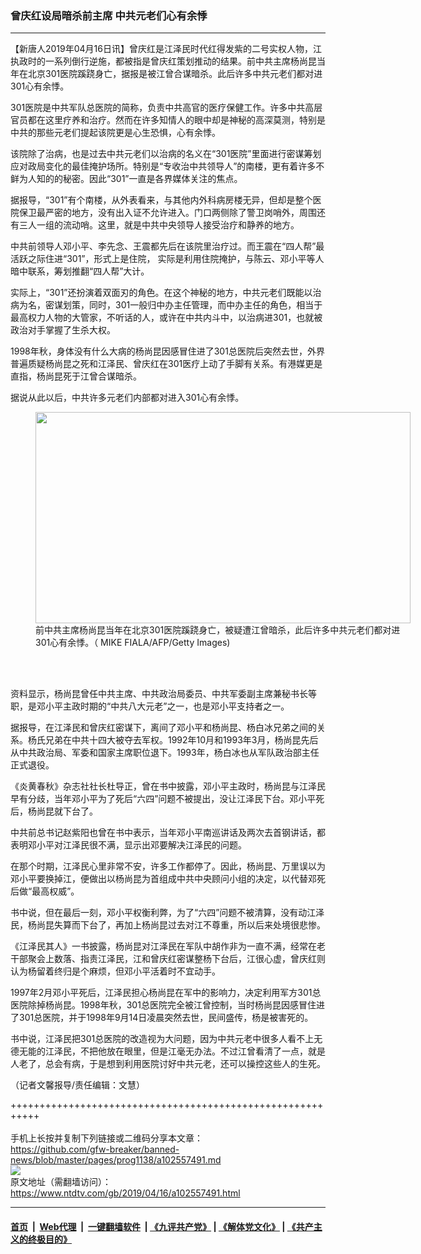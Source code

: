 ### 曾庆红设局暗杀前主席 中共元老们心有余悸
------------------------

<div class="post_content" itemprop="articleBody">
 <p>
  【新唐人2019年04月16日讯】曾庆红是江泽民时代红得发紫的二号实权人物，江执政时的一系列倒行逆施，都被指是曾庆红策划推动的结果。前中共主席杨尚昆当年在北京301医院蹊跷身亡，据报是被江曾合谋暗杀。此后许多中共元老们都对进301心有余悸。
 </p>
 <p>
  301医院是中共军队总医院的简称，负责中共高官的医疗保健工作。许多中共高层官员都在这里疗养和治疗。然而在许多知情人的眼中却是神秘的高深莫测，特别是中共的那些元老们提起该院更是心生恐惧，心有余悸。
 </p>
 <p>
  该院除了治病，也是过去中共元老们以治病的名义在“301医院”里面进行密谋筹划应对政局变化的最佳掩护场所。特别是“专收治中共领导人”的南楼，更有着许多不鲜为人知的的秘密。因此“301”一直是各界媒体关注的焦点。
 </p>
 <p>
  据报导，“301”有个南楼，从外表看来，与其他内外科病房楼无异，但却是整个医院保卫最严密的地方，没有出入证不允许进入。门口两侧除了警卫岗哨外，周围还有三人一组的流动哨。这里，就是中共中央领导人接受治疗和静养的地方。
 </p>
 <p>
  中共前领导人邓小平、李先念、王震都先后在该院里治疗过。而王震在“四人帮”最活跃之际住进“301”，形式上是住院， 实际是利用住院掩护，与陈云、邓小平等人暗中联系，筹划推翻“四人帮”大计。
 </p>
 <p>
  实际上，“301”还扮演着双面刃的角色。在这个神秘的地方，中共元老们既能以治病为名，密谋划策，同时，301一般归中办主任管理，而中办主任的角色，相当于最高权力人物的大管家，不听话的人，或许在中共内斗中，以治病进301，也就被政治对手掌握了生杀大权。
 </p>
 <p>
  1998年秋，身体没有什么大病的杨尚昆因感冒住进了301总医院后突然去世，外界普遍质疑杨尚昆之死和江泽民、曾庆红在301医疗上动了手脚有关系。有港媒更是直指，杨尚昆死于江曾合谋暗杀。
 </p>
 <p>
  据说从此以后，中共许多元老们内部都对进入301心有余悸。
 </p>
 <figure class="wp-caption alignnone" id="attachment_102557500" style="width: 600px">
  <a href="https://www.ntdtv.com/assets/uploads/2019/04/GettyImages-52010548.jpg">
   <img alt="" class="size-medium wp-image-102557500" height="338" src="https://www.ntdtv.com/assets/uploads/2019/04/GettyImages-52010548-600x338.jpg" width="600"/>
  </a>
  <br/><figcaption class="wp-caption-text">
   前中共主席杨尚昆当年在北京301医院蹊跷身亡，被疑遭江曾暗杀，此后许多中共元老们都对进301心有余悸。（ MIKE FIALA/AFP/Getty Images)
  </figcaption><br/>
 </figure><br/>
 <p>
  资料显示，杨尚昆曾任中共主席、中共政治局委员、中共军委副主席兼秘书长等职，是邓小平主政时期的“中共八大元老”之一，也是邓小平支持者之一。
 </p>
 <p>
  据报导，在江泽民和曾庆红密谋下，离间了邓小平和杨尚昆、杨白冰兄弟之间的关系。杨氏兄弟在中共十四大被夺去军权。1992年10月和1993年3月，杨尚昆先后从中共政治局、军委和国家主席职位退下。1993年，杨白冰也从军队政治部主任正式退役。
 </p>
 <p>
  《炎黄春秋》杂志社社长杜导正，曾在书中披露，邓小平主政时，杨尚昆与江泽民早有分歧，当年邓小平为了死后“六四”问题不被提出，没让江泽民下台。邓小平死后，杨尚昆就下台了。
 </p>
 <p>
  中共前总书记赵紫阳也曾在书中表示，当年邓小平南巡讲话及两次去首钢讲话，都表明邓小平对江泽民很不满，显示出邓要解决江泽民的问题。
 </p>
 <p>
  在那个时期，江泽民心里非常不安，许多工作都停了。因此，杨尚昆、万里误以为邓小平要换掉江，便做出以杨尚昆为首组成中共中央顾问小组的决定，以代替邓死后做“最高权威”。
 </p>
 <p>
  书中说，但在最后一刻，邓小平权衡利弊，为了“六四”问题不被清算，没有动江泽民，杨尚昆失算而下台了，再加上杨尚昆过去对江不尊重，所以后来处境很悲惨。
 </p>
 <p>
  《江泽民其人》一书披露，杨尚昆对江泽民在军队中胡作非为一直不满，经常在老干部聚会上数落、指责江泽民，江和曾庆红密谋整杨下台后，江很心虚，曾庆红则认为杨留着终归是个麻烦，但邓小平活着时不宜动手。
 </p>
 <p>
  1997年2月邓小平死后，江泽民担心杨尚昆在军中的影响力，决定利用军方301总医院除掉杨尚昆。1998年秋，301总医院完全被江曾控制，当时杨尚昆因感冒住进了301总医院，并于1998年9月14日凌晨突然去世，民间盛传，杨是被害死的。
 </p>
 <p>
  书中说，江泽民把301总医院的改造视为大问题，因为中共元老中很多人看不上无德无能的江泽民，不把他放在眼里，但是江毫无办法。不过江曾看清了一点，就是人老了，总会有病，于是想到利用医院讨好中共元老，还可以操控这些人的生死。
 </p>
 <p>
  （记者文馨报导/责任编辑：文慧）
 </p>
 <div class="single_ad">
 </div>
</div>

+++++++++++++++++++++++++++++++++++++++++++++++++++++++++++<br/><br/>
手机上长按并复制下列链接或二维码分享本文章：<br/>
https://github.com/gfw-breaker/banned-news/blob/master/pages/prog1138/a102557491.md <br/>
<a href='https://github.com/gfw-breaker/banned-news/blob/master/pages/prog1138/a102557491.md'><img src='https://github.com/gfw-breaker/banned-news/blob/master/pages/prog1138/a102557491.md.png'/></a> <br/>
原文地址（需翻墙访问）：https://www.ntdtv.com/gb/2019/04/16/a102557491.html


------------------------
#### [首页](https://github.com/gfw-breaker/banned-news/blob/master/README.md) &nbsp;|&nbsp; [Web代理](https://github.com/labour-camp/helloworld) &nbsp;|&nbsp; [一键翻墙软件](https://github.com/gfw-breaker/nogfw/blob/master/README.md) &nbsp;| [《九评共产党》](https://github.com/gfw-breaker/9ping.md/blob/master/README.md#九评之一评共产党是什么) | [《解体党文化》](https://github.com/gfw-breaker/jtdwh.md/blob/master/README.md) | [《共产主义的终极目的》](https://github.com/gfw-breaker/gczydzjmd.md/blob/master/README.md)

